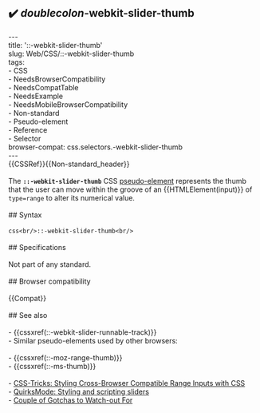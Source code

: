 ## ✔️ _doublecolon_-webkit-slider-thumb 
 ---<br/>title: '::-webkit-slider-thumb'<br/>slug: Web/CSS/::-webkit-slider-thumb<br/>tags:<br/>  - CSS<br/>  - NeedsBrowserCompatibility<br/>  - NeedsCompatTable<br/>  - NeedsExample<br/>  - NeedsMobileBrowserCompatibility<br/>  - Non-standard<br/>  - Pseudo-element<br/>  - Reference<br/>  - Selector<br/>browser-compat: css.selectors.-webkit-slider-thumb<br/>---<br/>{{CSSRef}}{{Non-standard_header}}<br/><br/>The **`::-webkit-slider-thumb`** CSS [pseudo-element](/en-US/docs/Web/CSS/Pseudo-elements) represents the thumb that the user can move within the groove of an {{HTMLElement(input)}} of `type=range` to alter its numerical value.<br/><br/>## Syntax<br/><br/>```css<br/>::-webkit-slider-thumb<br/>```<br/><br/>## Specifications<br/><br/>Not part of any standard.<br/><br/>## Browser compatibility<br/><br/>{{Compat}}<br/><br/>## See also<br/><br/>- {{cssxref(::-webkit-slider-runnable-track)}}<br/>- Similar pseudo-elements used by other browsers:<br/><br/>  - {{cssxref(::-moz-range-thumb)}}<br/>  - {{cssxref(::-ms-thumb)}}<br/><br/>- [CSS-Tricks: Styling Cross-Browser Compatible Range Inputs with CSS](https://css-tricks.com/styling-cross-browser-compatible-range-inputs-css/)<br/>- [QuirksMode: Styling and scripting sliders](https://www.quirksmode.org/blog/archives/2015/11/styling_and_scr.html)<br/>- [Couple of Gotchas to Watch-out For](https://brennaobrien.com/blog/2014/05/style-input-type-range-in-every-browser.html)<br/>